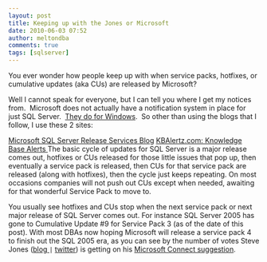 ```yaml
---
layout: post
title: Keeping up with the Jones or Microsoft
date: 2010-06-03 07:52
author: meltondba
comments: true
tags: [sqlserver]
---
```


You ever wonder how people keep up with when service packs, hotfixes, or cumulative updates (aka CUs) are released by Microsoft?

Well I cannot speak for everyone, but I can tell you where I get my notices from.  Microsoft does not actually have a notification system in place for just SQL Server.  <a href="http://www.microsoft.com/technet/security/bulletin/advance.mspx" target="_blank">They do for Windows</a>.  So other than using the blogs that I follow, I use these 2 sites:

<a href="http://blogs.msdn.com/b/sqlreleaseservices/" target="_blank">Microsoft SQL Server Release Services Blog</a>
<a href="http://www.kbalertz.com/" target="_blank">KBAlertz.com: Knowledge Base Alerts
</a>
The basic cycle of updates for SQL Server is a major release comes out, hotfixes or CUs released for those little issues that pop up, then eventually a service pack is released, then CUs for that service pack are released (along with hotfixes), then the cycle just keeps repeating.  On most occasions companies will not push out CUs except when needed, awaiting for that wonderful Service Pack to move to.

You usually see hotfixes and CUs stop when the next service pack or next major release of SQL Server comes out. For instance SQL Server 2005 has gone to Cumulative Update #9 for Service Pack 3 (as of the date of this post).  With most DBAs now hoping Microsoft will release a service pack 4 to finish out the SQL 2005 era, as you can see by the number of votes Steve Jones (<a href="http://www.sqlservercentral.com/blogs/steve_jones/" target="_blank">blog </a> `|` <a href="http://www.twitter.com\way0utwest" target="_blank">twitter</a>) is getting on his <a href="http://connect.microsoft.com/SQLServer/feedback/details/522122/service-pack-4-for-sql-server-2005" target="_blank">Microsoft Connect suggestion</a>.
